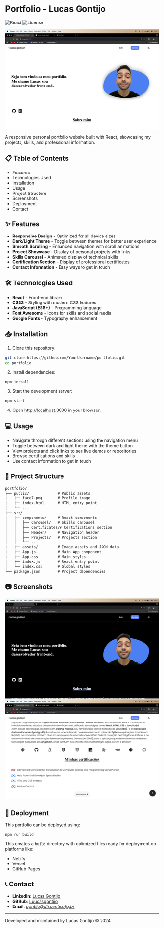 # Portfolio - Lucas Gontijo

![React](https://img.shields.io/badge/React-18.3.1-blue)
![License](https://img.shields.io/badge/License-MIT-green)

<img src="HOME.png" alt="HOME PAGE" width="600"/>

A responsive personal portfolio website built with React, showcasing my projects, skills, and professional information.

## 📋 Table of Contents

- Features
- Technologies Used
- Installation
- Usage
- Project Structure
- Screenshots
- Deployment
- Contact

## ✨ Features

- **Responsive Design** - Optimized for all device sizes
- **Dark/Light Theme** - Toggle between themes for better user experience
- **Smooth Scrolling** - Enhanced navigation with scroll animations
- **Project Showcase** - Display of personal projects with links
- **Skills Carousel** - Animated display of technical skills
- **Certification Section** - Display of professional certificates
- **Contact Information** - Easy ways to get in touch

## 🛠️ Technologies Used

- **React** - Front-end library
- **CSS3** - Styling with modern CSS features
- **JavaScript (ES6+)** - Programming language
- **Font Awesome** - Icons for skills and social media
- **Google Fonts** - Typography enhancement

## 📥 Installation

1. Clone this repository:
```bash
git clone https://github.com/YourUsername/portfolio.git
cd portfolio
```

2. Install dependencies:
```bash
npm install
```

3. Start the development server:
```bash
npm start
```

4. Open [http://localhost:3000](http://localhost:3000) in your browser.

## 💻 Usage

- Navigate through different sections using the navigation menu
- Toggle between dark and light theme with the theme button
- View projects and click links to see live demos or repositories
- Browse certifications and skills
- Use contact information to get in touch

## 📁 Project Structure

```
portfolio/
├── public/             # Public assets
│   ├── face7.png       # Profile image
│   ├── index.html      # HTML entry point
│   └── ...
├── src/
│   ├── components/     # React components
│   │   ├── Carousel/   # Skills carousel
│   │   ├── Certificates/# Certifications section
│   │   ├── Header/     # Navigation header
│   │   ├── Projects/   # Projects section
│   │   └── ...
│   ├── assets/         # Image assets and JSON data
│   ├── App.js          # Main App component
│   ├── App.css         # Main styles
│   ├── index.js        # React entry point
│   └── index.css       # Global styles
└── package.json        # Project dependencies
```

## 📷 Screenshots

![HOME PAGE](<HOME_2.png>)
![BIO](<BIO.png>)
## 🚀 Deployment

This portfolio can be deployed using:

```bash
npm run build
```

This creates a `build` directory with optimized files ready for deployment on platforms like:
- Netlify
- Vercel
- GitHub Pages

## 📞 Contact

- **LinkedIn**: [Lucas Gontijo](https://www.linkedin.com/in/lucas-gontijo-6887b92b3/)
- **GitHub**: [Luucasgontijo](https://github.com/Luucasgontijo)
- **Email**: *gontijo@discente.ufg.br*

---

Developed and maintained by Lucas Gontijo &copy; 2024
